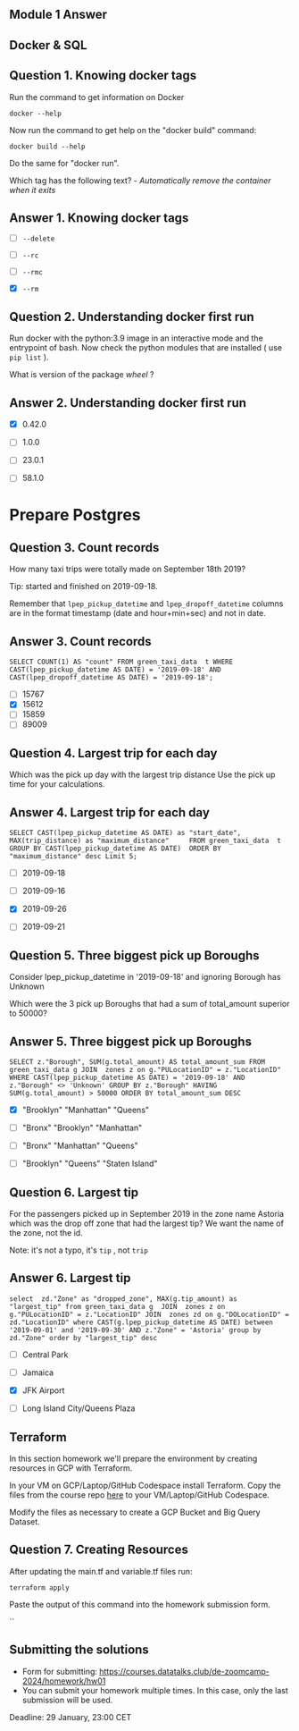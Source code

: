 ## Module 1 Answer 

## Docker & SQL


## Question 1. Knowing docker tags

Run the command to get information on Docker 

```docker --help```

Now run the command to get help on the "docker build" command:

```docker build --help```

Do the same for "docker run".

Which tag has the following text? - *Automatically remove the container when it exits* 

## Answer 1. Knowing docker tags

- [ ] `--delete`
- [ ] `--rc`
- [ ] `--rmc`
- [x] `--rm`


## Question 2. Understanding docker first run 

Run docker with the python:3.9 image in an interactive mode and the entrypoint of bash.
Now check the python modules that are installed ( use ```pip list``` ). 

What is version of the package *wheel* ?

## Answer 2. Understanding docker first run 

- [x] 0.42.0
- [ ] 1.0.0
- [ ] 23.0.1
- [ ] 58.1.0


# Prepare Postgres

## Question 3. Count records 

How many taxi trips were totally made on September 18th 2019?

Tip: started and finished on 2019-09-18. 

Remember that `lpep_pickup_datetime` and `lpep_dropoff_datetime` columns are in the format timestamp (date and hour+min+sec) and not in date.

## Answer 3. Count records 

`SELECT
    COUNT(1) AS "count"
FROM
   green_taxi_data  t
WHERE CAST(lpep_pickup_datetime AS DATE) = '2019-09-18' AND
    CAST(lpep_dropoff_datetime AS DATE) = '2019-09-18';`

- [ ] 15767
- [x] 15612
- [ ] 15859
- [ ] 89009

## Question 4. Largest trip for each day

Which was the pick up day with the largest trip distance
Use the pick up time for your calculations.

## Answer 4. Largest trip for each day

`SELECT
	CAST(lpep_pickup_datetime AS DATE) as "start_date",
    MAX(trip_distance) as "maximum_distance"	
FROM
   green_taxi_data  t  
GROUP BY
	CAST(lpep_pickup_datetime AS DATE) 
ORDER BY
	"maximum_distance" desc
Limit 5;`

- [ ] 2019-09-18
- [ ] 2019-09-16
- [x] 2019-09-26
- [ ] 2019-09-21


## Question 5. Three biggest pick up Boroughs

Consider lpep_pickup_datetime in '2019-09-18' and ignoring Borough has Unknown

Which were the 3 pick up Boroughs that had a sum of total_amount superior to 50000?
 
## Answer 5. Three biggest pick up Boroughs

 `SELECT
    z."Borough",
    SUM(g.total_amount) AS total_amount_sum
FROM
    green_taxi_data g
JOIN 
	zones z on g."PULocationID" = z."LocationID"
WHERE
	CAST(lpep_pickup_datetime AS DATE) = '2019-09-18'
	AND z."Borough" <> 'Unknown'
GROUP BY
    z."Borough"
HAVING
	SUM(g.total_amount) > 50000
ORDER BY
    total_amount_sum DESC`

- [x] "Brooklyn" "Manhattan" "Queens"
- [ ] "Bronx" "Brooklyn" "Manhattan"
- [ ] "Bronx" "Manhattan" "Queens" 
- [ ] "Brooklyn" "Queens" "Staten Island"


## Question 6. Largest tip

For the passengers picked up in September 2019 in the zone name Astoria which was the drop off zone that had the largest tip?
We want the name of the zone, not the id.

Note: it's not a typo, it's `tip` , not `trip`
## Answer 6. Largest tip

`select 
zd."Zone" as "dropped_zone",
MAX(g.tip_amount) as "largest_tip"
from
green_taxi_data g 
JOIN 
zones z on g."PULocationID" = z."LocationID"
JOIN 
zones zd on g."DOLocationID" = zd."LocationID"
where
CAST(g.lpep_pickup_datetime AS DATE) between '2019-09-01' and '2019-09-30'
AND z."Zone" = 'Astoria'
group by  zd."Zone"
order by "largest_tip" desc`

- [ ] Central Park
- [ ] Jamaica
- [x] JFK Airport
- [ ] Long Island City/Queens Plaza



## Terraform

In this section homework we'll prepare the environment by creating resources in GCP with Terraform.

In your VM on GCP/Laptop/GitHub Codespace install Terraform. 
Copy the files from the course repo
[here](https://github.com/DataTalksClub/data-engineering-zoomcamp/tree/main/01-docker-terraform/1_terraform_gcp/terraform) to your VM/Laptop/GitHub Codespace.

Modify the files as necessary to create a GCP Bucket and Big Query Dataset.


## Question 7. Creating Resources

After updating the main.tf and variable.tf files run:

```
terraform apply
```

Paste the output of this command into the homework submission form.

``

## Submitting the solutions

* Form for submitting: https://courses.datatalks.club/de-zoomcamp-2024/homework/hw01
* You can submit your homework multiple times. In this case, only the last submission will be used. 

Deadline: 29 January, 23:00 CET
